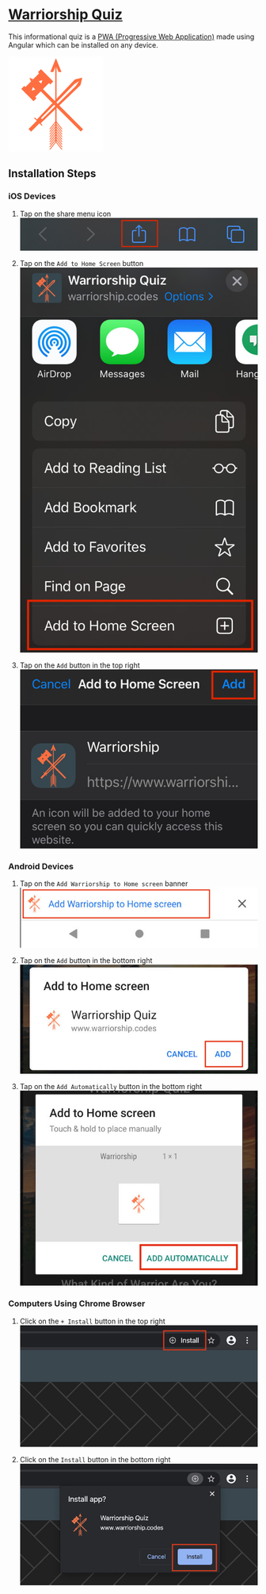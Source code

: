 # [Warriorship Quiz](https://www.warriorship.codes/)

This informational quiz is a [PWA (Progressive Web Application)](https://web.dev/what-are-pwas/) made using Angular which can be installed on any device.

![Warrior Logo](src/assets/icons/icon-192x192.png)

## Installation Steps

### iOS Devices

1. Tap on the share menu icon ![Step 1 Image](docs/images/ios_step1.jpg)

2. Tap on the `Add to Home Screen` button ![Step 2 Image](docs/images/ios_step2.jpg)

3. Tap on the `Add` button in the top right ![Step 3 Image](docs/images/ios_step3.jpg)

### Android Devices

1. Tap on the `Add Warriorship to Home screen` banner ![Step 1 Image](docs/images/android_step1.jpg)

2. Tap on the `Add` button in the bottom right ![Step 2 Image](docs/images/android_step2.jpg)

3. Tap on the `Add Automatically` button in the bottom right ![Step 3 Image](docs/images/android_step3.jpg)

### Computers Using Chrome Browser

1. Click on the `+ Install` button in the top right ![Step 1 Image](docs/images/chrome_step1.jpg)

2. Click on the `Install` button in the bottom right ![Step 2 Image](docs/images/chrome_step2.jpg)

